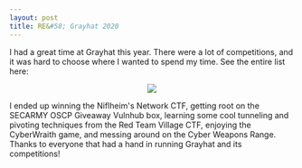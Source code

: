 ```yaml
---
layout: post
title: RE&#58; Grayhat 2020
---
```


I had a great time at Grayhat this year. There were a lot of competitions, and it was hard to choose where I wanted to spend my time. See the entire list here:

<p align="center">
	<img src="https://zacheller.dev/images/conf/grayhat20/comp.png">
</p>

I ended up winning the Niflheim's Network CTF, getting root on the SECARMY OSCP Giveaway Vulnhub box, learning some cool tunneling and pivoting techniques from the Red Team Village CTF, enjoying the CyberWraith game, and messing around on the Cyber Weapons Range. Thanks to everyone that had a hand in running Grayhat and its competitions!
